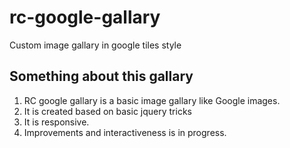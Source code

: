 # rc-google-gallary
Custom image gallary in google tiles style

## Something about this gallary
1. RC google gallary is a basic image gallary like Google images.
2. It is created based on basic jquery tricks
3. It is responsive.
4. Improvements and interactiveness is in progress.


